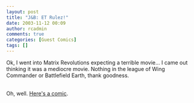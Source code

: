 ```yaml
---
layout: post
title: "J&B: ET Rulez!"
date: 2003-11-12 00:09
author: rcadmin
comments: true
categories: [Guest Comics]
tags: []
---
```

Ok, I went into Matrix Revolutions expecting a terrible movie... I came out thinking it was a mediocre movie. Nothing in the league of Wing Commander or Battlefield Earth, thank goodness.
<br />
<br />
<p>Oh, well. <a HREF='/modules.php?op=modload&name=Comics&file=index&action=comic&id=354'>Here's a comic</a>.
<!--more-->
<img src="http://dl.bitsmack.com/comics/20031112.jpg" alt="" /></p>
